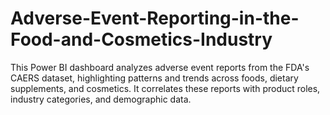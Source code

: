 # Adverse-Event-Reporting-in-the-Food-and-Cosmetics-Industry
This Power BI dashboard analyzes adverse event reports from the FDA's CAERS dataset, highlighting patterns and trends across foods, dietary supplements, and cosmetics. It correlates these reports with product roles, industry categories, and demographic data.
